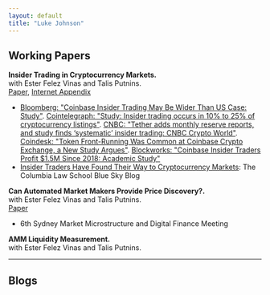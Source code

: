 ```yaml
---
layout: default
title: "Luke Johnson"
---
```


## Working Papers

**Insider Trading in Cryptocurrency Markets.** <br>
with Ester Felez Vinas and Talis Putnins. <br>
[Paper](https://papers.ssrn.com/sol3/papers.cfm?abstract_id=4184367), [Internet Appendix](/working-papers/it-cc/internet-appendix.pdf) 
- [Bloomberg: "Coinbase Insider Trading May Be Wider Than US Case: Study"](https://www.bloomberg.com/news/articles/2022-08-17/coinbase-insider-trading-may-be-wider-than-us-case-study-says). [Cointelegraph: "Study: Insider trading occurs in 10% to 25% of cryptocurrency listings"](https://cointelegraph.com/news/study-insider-trading-occurs-in-10-to-25-of-cryptocurrency-listings). [CNBC: "Tether adds monthly reserve reports, and study finds ‘systematic’ insider trading: CNBC Crypto World"](https://www.cnbc.com/video/2022/08/18/bitcoin-break-losing-streak-study-finds-systematic-insider-trading-cnbc-crypto-world.html). [Coindesk: "Token Front-Running Was Common at Coinbase Crypto Exchange, a New Study Argues"](https://www.coindesk.com/business/2022/08/17/token-front-running-was-common-at-coinbase-a-new-study-argues/). [Blockworks: "Coinbase Insider Traders Profit $1.5M Since 2018: Academic Study"](https://blockworks.co/news/coinbase-insider-traders-profit-1-5m-since-2018-academic-study) 
- [Insider Traders Have Found Their Way to Cryptocurrency Markets](https://clsbluesky.law.columbia.edu/2022/08/26/insider-traders-have-found-their-way-to-cryptocurrency-markets/): The Columbia Law School Blue Sky Blog


**Can Automated Market Makers Provide Price Discovery?.** <br>
with Ester Felez Vinas and Talis Putnins. <br>
[Paper](/working-papers/avp-pd/paper.pdf) 
- 6th Sydney Market Microstructure and Digital Finance Meeting


**AMM Liquidity Measurement.** <br>
with Ester Felez Vinas and Talis Putnins. <br>


---

## Blogs




